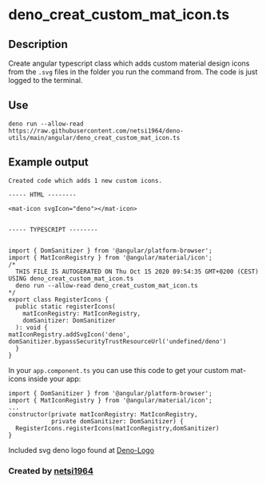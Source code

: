 # deno_creat_custom_mat_icon.ts

## Description

Create angular typescript class which adds custom material design icons from the `.svg` files in the folder you run the command from. The code is just logged to the terminal.

## Use

`deno run --allow-read https://raw.githubusercontent.com/netsi1964/deno-utils/main/angular/deno_creat_custom_mat_icon.ts`

## Example output

```
Created code which adds 1 new custom icons.

----- HTML --------

<mat-icon svgIcon="deno"></mat-icon>


----- TYPESCRIPT --------


import { DomSanitizer } from '@angular/platform-browser';
import { MatIconRegistry } from '@angular/material/icon';
/*
  THIS FILE IS AUTOGERATED ON Thu Oct 15 2020 09:54:35 GMT+0200 (CEST) USING deno_creat_custom_mat_icon.ts
  deno run --allow-read deno_creat_custom_mat_icon.ts
*/
export class RegisterIcons {
  public static registerIcons(
    matIconRegistry: MatIconRegistry,
    domSanitizer: DomSanitizer
  ): void {
matIconRegistry.addSvgIcon('deno', domSanitizer.bypassSecurityTrustResourceUrl('undefined/deno')
  }
}
```

In your `app.component.ts` you can use this code to get your custom mat-icons inside your app:

```
import { DomSanitizer } from '@angular/platform-browser';
import { MatIconRegistry } from '@angular/material/icon';
...
constructor(private matIconRegistry: MatIconRegistry,
            private domSanitizer: DomSanitizer) {
  RegisterIcons.registerIcons(matIconRegistry,domSanitizer)
}
```

Included svg deno logo found at [Deno-Logo](https://github.com/Kirlovon/Deno-Logo)

### Created by [netsi1964](https://twitter.com/netsi1964)
